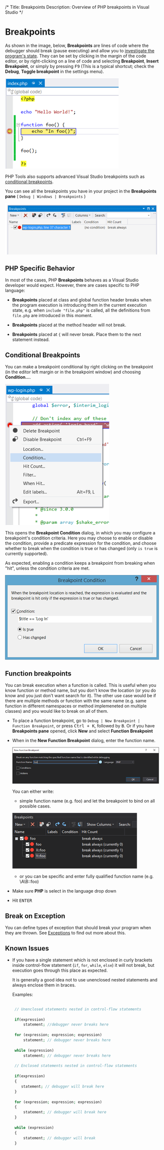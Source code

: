 /*
Title: Breakpoints
Description: Overview of PHP breakpoints in Visual Studio 
*/

# Breakpoints

As shown in the image, below, **Breakpoints** are lines of code where the debugger should break (pause executing) and allow you to [investigate the program's state](). They can be set by clicking in the margin of the code editor, or by right-clicking on a line of code and selecting **Breakpoint**, **Insert Breakpoint**, or simply by pressing <kbd>F9</kbd> (This is a typical shortcut; check the **Debug**, **Toggle breakpoint** in the settings menu).

![Breakpoint](imgs\breakpoint.png)

PHP Tools also supports advanced Visual Studio breakpoints such as [conditional breakpoints](#conditional-breakpoints).

You can see all the breakpoints you have in your project in the **Breakpoints pane** ( `Debug | Windows | Breakpoints` )

![Breakpoints pane](imgs\breakpoints-pane.png)

## PHP Specific Behavior

In most of the cases, PHP **Breakpoints** behaves as a Visual Studio developer would expect. However, there are cases specific to PHP language:

- **Breakpoints** placed at class and global function header breaks when the program execution is introducing them in the current execution state, e.g. when `include "file.php"` is called, all the definitions from `file.php` are introduced in this moment.

- **Breakpoints** placed at the method header will not break.

- **Breakpoints** placed at `{` will never break. Place them to the next statement instead.

## Conditional Breakpoints

You can make a breakpoint conditional by right clicking on the breakpoint (in the editor left margin or in the breakpoint window) and choosing **Condition...**.

![Breakpoint context menu](imgs\breakpoints-menu.png)

This opens the **Breakpoint Condition** dialog, in which you may configure a breakpoint's condition criteria. Here you may choose to enable or disable the condition, provide a predicate expression for the condition, and choose whether to break when the condition is true or has changed (only `is true` is currently supported).

 As expected, enabling a condition keeps a breakpoint from breaking when "hit", unless the condition criteria are met.

![Conditional Breakpoint dialog](imgs\conditional-breakpoint-dialog.png)

## Function breakpoints

You can break execution when a function is called. This is useful when you know function or method name, but you don't know the location (or you do know and you just don't want search for it). The other use case would be if there are multiple methods or function with the same name (e.g. same function in different namespaces or method implemeneted on multiple classes) and you would like to break on all of them.

- To place a function breakpoint, go to `Debug | New Breakpoint | Function Breakpoint`, or press <kbd>Ctrl + K</kbd>, followed by <kbd>B</kbd>.
Or if you have **Breakpoints pane** opened, click **New** and select **Function Breakpoint**

- When in the **New Function Breakpoint** dialog, enter the function name.
  
  ![New Function Breakpoint dialog](imgs\function-breakpoint.png)

  You can either write:
   - simple function name (e.g. foo) and let the breakpoint to bind on all possible cases.

    ![Multiple bound breakpoints](imgs\function-breakpoints-pane.png)

   - or you can be specific and enter fully qualified function name (e.g. \A\B::foo)

- Make sure **PHP** is select in the language drop down
- Hit <kbd>ENTER</kbd>

## Break on Exception

You can define types of exception that should break your program when they are thrown. See [Exceptions](exceptions) to find out more about this.

## Known Issues

- If you have a single statement which is not enclosed in curly brackets inside control-flow statement (`if`, `for`, `while`, `else`) it will not break, but execution goes through this place as expected.

  It is generally a good idea not to use unenclosed nested statements and always enclose them in braces.

  Examples:

   ```php

    // Unenclosed statements nested in control-flow statements

    if(expression)          
        statement; //debugger never breaks here

    for (expression; expression; expression)
	    statement; // debugger never breaks here

    while (expression)
	    statement; // debugger never breaks here

    // Enclosed statements nested in control-flow statements

    if(expression)
    {
       statement; // debugger will break here
    }

    for (expression; expression; expression)
    {
	    statement; // debugger will break here
    }

    while (expression)
    {
	    statement; // debugger will break
    }

    ```

